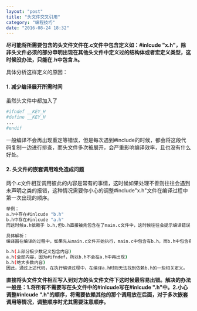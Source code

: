```yaml
---
layout: "post"
title: "头文件交叉引用"
category: "编程技巧"
date: "2016-08-24 18:32"
---
```


**尽可能将所需要包含的头文件文件在.c文件中包含定义如：#inlcude "x.h"，除非头文件必须的部分申明出现在其他头文件中定义过的结构体或者宏定义类型，这时候没办法，只能在.h中包含.h。**

具体分析这样定义的原因：

#### 1. 减少编译展开所需时间

虽然头文件中都加入了
```sh
#ifndef __KEY_H
#define __KEY_H
...
#endif
```
一般编译不会再出现重定等错误，但是每次遇到#include的时候，都会将这段代码复制一边进行排查，而头文件多次被展开，会严重影响编译效率，且也没有什么好处。

<!-- more -->

#### 2. 头文件的嵌套调用难免造成问题

两个.c文件相互调用彼此的内容是常有的事情，这时候如果处理不善则往往会遇到未声明之类的报错，这种情况需要你小心的调整#include"x.h"文件在编译过程中第一次出现的顺序。
```sh
举例：
a.h中存在#inlcude "b.h"
b.h中存在#inlcude "a.h"
而这时候a.h依赖于 b.h,但b.h直接被先包含在了main.c文件中，这时候往往会提示编译错误，原因是a.h中的一些内容未被申明定义。

具体解析：
编译器在编译的过程中，如果先从main.c文件开始执行，main.c中包含有b.h，而b.h中包含有a.h则展开为：

b.h(上部分极少数定义包含内容)
a.h(全部内容，因为#ifndef，所以b.h不会在a.h中再出现)
b.h(绝大多数内容)
因此，通过上述代码，在执行编译过程中，在编译a.h时则无法找到依赖b.h的一些相关定义。
```

**直接将头文件文件相互写入到对方的头文件文件下这时候最容易出错。解决的办法一般是：1.将所有不需要写在头文件中的#inlcude写在#inlcude ".h"中。2.小心调整#inlcude ".h"的顺序，将需要依赖其他的那个调用放在后面，对于多次嵌套调用等情况，调整顺序时尤其需要注意顺序。**
